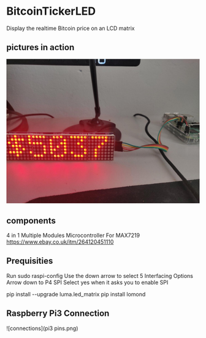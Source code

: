 # BitcoinTickerLED
Display the realtime Bitcoin price on an LCD matrix


## pictures in action
![Example](0.jpg)  


## components
4 in 1 Multiple Modules Microcontroller For MAX7219
https://www.ebay.co.uk/itm/264120451110


## Prequisities 

Run sudo raspi-config
Use the down arrow to select 5 Interfacing Options
Arrow down to P4 SPI
Select yes when it asks you to enable SPI

pip install --upgrade luma.led_matrix
pip install lomond


## Raspberry Pi3 Connection
![connections](pi3 pins.png) 


